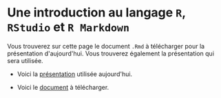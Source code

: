 # Une introduction au langage `R`, `RStudio` et `R Markdown`

Vous trouverez sur cette page le document `.Rmd` à télécharger pour la présentation d'aujourd'hui. Vous trouverez également la présentation qui sera utilisée.

- Voici la [présentation](https://cdn.rawgit.com/desautm/R_RStudio_RMarkdown/b3513130/slides_presentation_r.html) utilisée aujourd'hui.

- Voici le [document](https://raw.githubusercontent.com/desautm/R_RStudio_RMarkdown/master/presentation_r.Rmd) à télécharger.